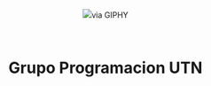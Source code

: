 <div id="header" align="center">
    <img src="https://giphy.com/gifs/dommespace-domme-space-programador-qgQUggAC3Pfv687qPC">via GIPHY</a></p>
    <br>
    <h1 align="center">
        Grupo Programacion UTN
    </h1>
</div>
<div 
